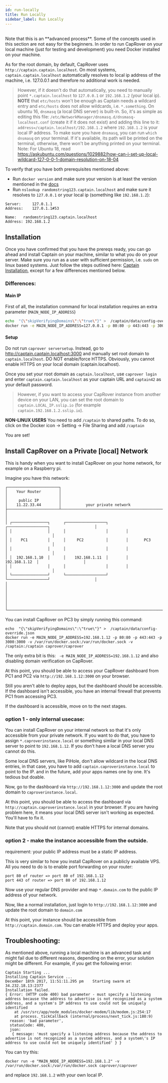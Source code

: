 ```yaml
---
id: run-locally
title: Run Locally
sidebar_label: Run Locally
---
```


<br/>
Note that this is an **advanced process**. Some of the concepts used in this section are not easy for the beginners. In order to run CapRover on your local machine (just for testing and development) you need Docker installed on your machine.

As for the root domain, by default, CapRover uses `http://captain.captain.localhost`. On most systems, `captain.captain.localhost` automatically resolves to local ip address of the machine, i.e. 127.0.0.1 and therefore no additional work is needed.

> However, if it doesn't do that automatically, you need to manually point `*.captain.localhost` to `127.0.0.1` or `192.168.1.2` (your local ip). **NOTE** that `etc/hosts` won't be enough as Captain needs a wildcard entry and `etc/hosts` does not allow wildcards, i.e. `*.something`. On ubuntu 16, `dnsmasq` (a local DNS server) is built-in. So, it's as simple as editing this file: `/etc/NetworkManager/dnsmasq.d/dnsmasq-localhost.conf` (create it if it does not exist) and adding this line to it: `address=/captain.localhost/192.168.1.2` where `192.168.1.2` is your local IP address. To make sure you have `dnsmasq`, you can run `which dnsmasq` on your terminal. If it's available, its path will be printed on the terminal, otherwise, there won't be anything printed on your terminal.
Note: For Ubuntu 18, read https://askubuntu.com/questions/1029882/how-can-i-set-up-local-wildcard-127-0-0-1-domain-resolution-on-18-04


To verify that you have both prerequisites mentioned above:
- Run `docker version` and make sure your version is at least the version mentioned in the [docs](get-started.md#c-install-docker-on-server-at-least-version-1706x) 
- Run `nslookup randomstring123.captain.localhost` and make sure it resolves to `127.0.0.1` or your local ip (something like `192.168.1.2`):
```
Server:		127.0.1.1
Address:	127.0.1.1#53

Name:	randomstring123.captain.localhost
Address: 192.168.1.2
```

## Installation

Once you have confirmed that you have the prereqs ready, you can go ahead and install Captain on your machine, similar to what you do on your server. Make sure you run as a user with sufficient permission, i.e. `sudo` on linux based systems. Just follow the steps outlined here: [Captain Installation](get-started#step-1-captain-installation), except for a few differences mentioned below.

### Differences:

#### Main IP
First of all, the installation command for local installation requires an extra parameter (`MAIN_NODE_IP_ADDRESS`)
```bash
echo  "{\"skipVerifyingDomains\":\"true\"}" >  /captain/data/config-override.json
docker run -e MAIN_NODE_IP_ADDRESS=127.0.0.1 -p 80:80 -p 443:443 -p 3000:3000 -v /var/run/docker.sock:/var/run/docker.sock -v /captain:/captain caprover/caprover
```

#### Setup

Do not run `caprover serversetup`. Instead, go to http://captain.captain.localhost:3000 and manually set root domain to `captain.localhost`. DO NOT enable/force HTTPS. Obviously, you cannot enable HTTPS on your local domain (captain.localhost).

Once you set your root domain as `captain.localhost`, use `caprover login` and enter `captain.captain.localhost` as your captain URL and `captain42` as your default password. 

> However, if you want to access your CapRover instance from another device on your LAN, you can set the root domain to `captain.LOCAL_IP.sslip.io` (for example `captain.192.168.1.2.sslip.io`).

**NON-LINUX USERS**
You need to add `/captain` to shared paths.
To do so, click on the Docker icon -> Setting -> File Sharing and add `/captain`



You are set!


## Install CapRover on a Private [local] Network

This is handy when you want to install CapRover on your home network, for example on a Raspberry pi.

Imagine you have this network:
```
┌───────────────────────┐
│    Your Router        │
│                       │
│     public IP         │
│    11.22.33.44        │           your private network
├───────────────────────┴─────────────────────────────────────────────────────────────────────┐
│                                                                                             │
│ ┌────────────────┐      ┌──────────────────┐        ┌──────────────────┐                    │
│ │                │      │                  │        │                  │                    │
│ │    PC1         │      │     PC2          │        │       PC3        │                    │
│ │                │      │                  │        │                  │                    │
│ │  192.168.1.10  │      │    192.168.1.11  │        │    192.168.1.12  │                    │
│ │                │      │                  │        │                  │                    │
│ └────────────────┘      └──────────────────┘        └──────────────────┘                    │
│                                                                                             │
│                                                                                             │
│                                                                                             │
└─────────────────────────────────────────────────────────────────────────────────────────────┘
```

You can install CapRover on PC3 by simply running this command:
```
echo  "{\"skipVerifyingDomains\":\"true\"}" >  /captain/data/config-override.json
docker run -e MAIN_NODE_IP_ADDRESS=192.168.1.12 -p 80:80 -p 443:443 -p 3000:3000 -v /var/run/docker.sock:/var/run/docker.sock -v /captain:/captain caprover/caprover
```

The only extra bit is this: ` -e MAIN_NODE_IP_ADDRESS=192.168.1.12` and also disabling domain verification on CapRover.


At this point, you should be able to access your CapRover dashboard from PC1 and PC2 via `http://192.168.1.12:3000` on your browser. 

Still you aren't able to deploy apps, but the dashboard should be accessible.
If the dashboard isn't accessible, you have an internal firewall that prevents PC1 from accessing PC3.

If the dashboard is accessible, move on to the next stages.


### option 1 - only internal usecase:

You can install CapRover on your internal network so that it's only accessible from your private network. If you want to do that, you have to assign `*.caproverinstance.local` or something similar in your local DNS server to point to `192.168.1.12`. If you don't have a local DNS server you cannot do this. 

Some local DNS servers, like PiHole, don't allow wildcard in the local DNS entries, in that case, you have to add `captain.caproverinstance.local` to point to the IP. and in the future, add your apps names one by one. It's tedious but doable. 

Now, go to the dashboard via  `http://192.168.1.12:3000` and update the root domain to `caproverinstance.local`. 

At this point, you should be able to access the dashboard via `http://captain.caproverinstance.local` in your browser. 
If you are having problem here, it means your local DNS server isn't working as expected. You'll have to fix it.

Note that you should not (cannot) enable HTTPS for internal domains.

### option 2 - make the instance accessible from the outside.

requirement: your public IP address must be a static IP address. 

This is very similar to how you install CapRover on a publicly available VPS. All you need to do is to enable port forwarding on your router:
```
port 80 of router => port 80 of 192.168.1.12
port 443 of router => port 80 of 192.168.1.12
```
Now use your regular DNS provider and map `*.domain.com` to the public IP address of your network. 

Now, like a normal installation, just login to `http://192.168.1.12:3000` and update the root domain to `domain.com`

At this point, your instance should be accessible from `http://captain.domain.com`. You can enable HTTPS and deploy your apps.




## Troubleshooting:


As mentioned above, running a local machine is an advanced task and might fail due to different reasons, depending on the error, your solution might be different. For example, if you get the following error:

```
Captain Starting ...
Installing Captain Service ...
December 18th 2017, 11:51:11.295 pm    Starting swarm at 34.232.18.13:2377
Installation failed.
{ Error: (HTTP code 400) bad parameter - must specify a listening address because the address to advertise is not recognized as a system address, and a system's IP address to use could not be uniquely identified
    at /usr/src/app/node_modules/docker-modem/lib/modem.js:254:17
    at process._tickCallback (internal/process/next_tick.js:180:9)
  reason: 'bad parameter',
  statusCode: 400,
  json:
   { message: 'must specify a listening address because the address to advertise is not recognized as a system address, and a system\'s IP address to use could not be uniquely identified' } }
```
You can try this:

```
docker run -e "MAIN_NODE_IP_ADDRESS=192.168.1.2" -v /var/run/docker.sock:/var/run/docker.sock caprover/caprover
```

and replace `192.168.1.2` with your own local IP.
